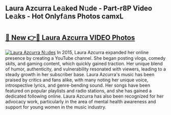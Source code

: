 ## Laura Azcurra Le𝚊ked N𝚞de - Part-r8P Video Le𝚊ks - Hot Onlyf𝚊ns Photos camxL

# <h2><a href="http://ab38044.deff.icu/?id=Laura+Azcurra">🔗 New 👉🔴 Laura Azcurra VIDEO Photos</a></h2>

[![Laura Azcurra N𝚞des](https://i.imgur.com/rIISA9y.gif)](http://ab38044.deff.icu/?id=Laura+Azcurra)
In 2015, Laura Azcurra expanded her online presence by creating a YouTube channel. She began posting vlogs, comedy skits, and gaming content, which quickly gained traction. Her unique blend of humor, authenticity, and vulnerability resonated with viewers, leading to a steady growth in her subscriber base. Laura Azcurra's music has been praised by critics and fans alike, with many noting her unique voice, introspective lyrics, and genre-bending sound. Her songs have been featured on popular playlists and radio stations, and she has gained a dedicated following online. Laura Azcurra has also been recognized for her advocacy work, particularly in the area of mental health awareness and support for young women in the music industry.
